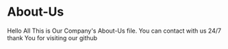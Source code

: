 # About-Us
Hello All This is Our Company's About-Us file. You can contact with us 24/7 
thank You for visiting our github
